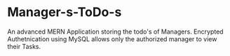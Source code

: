 # Manager-s-ToDo-s
An advanced MERN Application storing the todo's of Managers. Encrypted Authetnication using MySQL allows only the authorized manager to view their Tasks.
